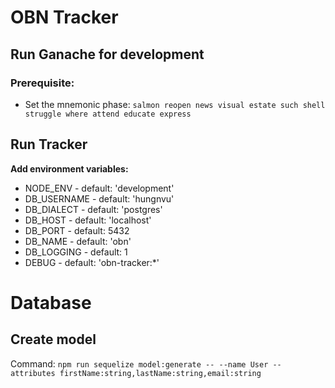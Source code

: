 # OBN Tracker

## Run Ganache for development
### Prerequisite:
- Set the mnemonic phase: `salmon reopen news visual estate such shell struggle where attend educate express`


## Run Tracker
__Add environment variables:__
- NODE_ENV - default: 'development'
- DB_USERNAME - default: 'hungnvu'
- DB_DIALECT - default: 'postgres'
- DB_HOST - default: 'localhost'
- DB_PORT - default: 5432
- DB_NAME - default: 'obn'
- DB_LOGGING - default: 1
- DEBUG - default: 'obn-tracker:*'

# Database
## Create model
Command: `npm run sequelize model:generate -- --name User --attributes firstName:string,lastName:string,email:string`

